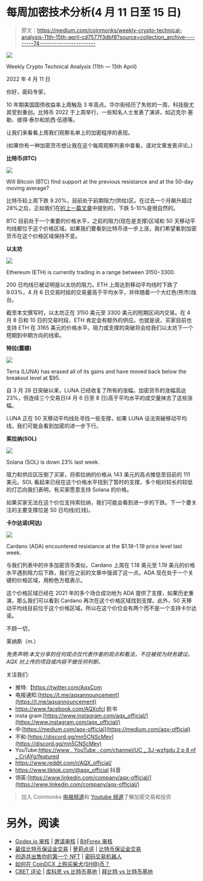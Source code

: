 # 每周加密技术分析(4 月 11 日至 15 日)

> 原文：<https://medium.com/coinmonks/weekly-crypto-technical-analysis-11th-15th-april-cd7577f3dbf8?source=collection_archive---------74----------------------->

![](img/8f80233a65b39aa12d0748d5a37f9d38.png)

Weekly Crypto Technical Analysis (11th — 15th April)

2022 年 4 月 11 日

你好，密码专家，

10 年期美国国债收益率上周触及 3 年高点。华尔街经历了失败的一周，科技股尤其受到重创。比特币 2022 于上周举行，一些知名人士发表了演讲，如迈克尔·塞勒、彼得·泰尔和凯西·伍德等。

让我们来看看上周我们观察名单上的加密程序的表现。

(如果你有一种加密货币想让我在这个每周观察列表中查看，请对文章发表评论。)

**比特币(BTC)**

![](img/847ecc030520ccbb32fbf122416c0091.png)

Will Bitcoin (BTC) find support at the previous resistance and at the 50-day moving average?

比特币较上周下跌 9.20%，目前处于前期阻力(供给)区。在过去一个月飙升超过 28%之后，正如我们在[的上一篇文章](/aqx-official/weekly-crypto-technical-analysis-4th-8th-april-137c4beb016f)中提到的，下跌 5-10%是很自然的。

BTC 目前处于一个重要的价格水平，之前的阻力(现在是支撑)区域和 50 天移动平均线都位于这个价格区域。如果我们要看到比特币进一步上涨，我们希望看到加密货币在这个价格区域保持不变。

**以太坊**

![](img/ffeb73eb478aaaa292620053c9ad2093.png)

Ethereum (ETH) is currently trading in a range between $3150-$3300.

200 日均线已被证明是以太坊的阻力。ETH 上周达到移动平均线时下跌了 9.03%，4 月 6 日交易时段的交易量高于平均水平，并伴随着一个大红色(熊市)烛台。

截至本文撰写时，以太坊正在 3150 美元至 3300 美元的短期区间内交易。在 4 月 8 日和 10 日的交易时段，ETH 肯定会有额外的供应。也就是说，买家目前也支持 ETH 在 3165 美元的价格水平。阻力或支撑的突破将会给我们以太坊下一个短期到中期方向的线索。

**特拉(露娜)**

![](img/1e0b142df25c2986c5fef602ccce16e6.png)

Terra (LUNA) has erased all of its gains and have moved back below the breakout level at $95.

自 3 月 28 日突破以来，LUNA 已经收复了所有的涨幅。加密货币的涨幅高达 23%，但连续三个交易日(4 月 6 日至 8 日)高于平均水平的成交量抹去了这些涨幅。

LUNA 正在 50 天移动平均线处寻找一些支撑，如果 LUNA 设法突破移动平均线，我们可能会看到加密的进一步下行。

**索拉纳(SOL)**

![](img/517ff9bfa302b83260641375c2cdd45e.png)

Solana (SOL) is down 23% last week.

阻力和供应区压倒了买家，将索拉纳的价格从 143 美元的高点推低至目前的 111 美元。SOL 看起来已经在这个价格水平找到了暂时的支撑，多个相对较长的较低的灯芯向我们表明，有买家愿意支持 Solana 的价格。

如果买家无法在这个价位支持索拉纳，我们可能会看到进一步的下跌。下一个要关注的主要支撑位是 50 日均线(红线)。

**卡尔达诺(阿达)**

![](img/234c3b9970f63e27f33fdcac4af10f25.png)

Cardano (ADA) encountered resistance at the $1.18–1.19 price level last week.

与我们列表中的许多加密货币类似，Cardano 上周在 1.18 美元至 1.19 美元的价格水平遇到阻力后下跌，我们在之前的文章中强调了这一点。ADA 现在处于一个关键的价格区域，用粉色方框表示。

这个价格区域已经在 2021 年的多个场合成功地为 ADA 提供了支撑，如果历史重演，那么我们可以看到 Cardano 再次在这个价格区域找到支撑。此外，50 天移动平均线目前位于这个价格区域。所以在这个价位会有两个而不是一个支持卡尔达诺。

不顾一切，

莱纳斯（m.）

*免责声明:本文分享的任何观点仅代表作者的观点和看法，不应被视为财务建议。AQX 对上传的项目或内容不做任何判断。*

关注我们:

*   推特:【https://twitter.com/AqxCom 
*   电报通知:[https://t.me/aqxannouncement](https://t.me/aqxannouncement)
*   https://www.facebook.com/AQXofcl 脸书
*   insta gram:[https://www.instagram.com/aqx_official/](https://www.instagram.com/aqx_official/)
*   中:[https://medium.com/aqx-official](https://medium.com/aqx-official)
*   不和:[https://discord.gg/mn5CNScMev](https://discord.gg/mn5CNScMev)
*   YouTube:[https://www . YouTube . com/channel/UC _ 3J-wzfgdu 2 p 8 nf _ CrjAYg/featured](https://www.youtube.com/channel/UC_3J-wzFgDu2P8NF_CrjAYg/featured)
*   https://www.reddit.com/r/AQX_official/
*   https://www.tiktok.com/@aqx_official 抖音
*   领英:[https://www.linkedin.com/company/aqx-official/](https://www.linkedin.com/company/aqx-official/)

> 加入 Coinmonks [电报频道](https://t.me/coincodecap)和 [Youtube 频道](https://www.youtube.com/c/coinmonks/videos)了解加密交易和投资

# 另外，阅读

*   [Godex.io 审核](/coinmonks/godex-io-review-7366086519fb) | [邀请审核](/coinmonks/invity-review-70f3030c0502) | [BitForex 审核](https://coincodecap.com/bitforex-review)
*   [最佳比特币保证金交易](/coinmonks/bitcoin-margin-trading-exchange-bcbfcbf7b8e3) | [萝莉点评](/coinmonks/lolli-review-e6ddc7895ad8) | [比特币保证金交易](https://coincodecap.com/bityard-margin-trading)
*   [创造并出售你的第一个 NFT](https://coincodecap.com/create-nft) | [密码交易机器人](https://coincodecap.com/best-crypto-trading-bots)
*   [如何在 CoinDCX 上购买柴犬(SHIB)币？](https://coincodecap.com/buy-shiba-coindcx)
*   [CBET 评论](https://coincodecap.com/cbet-casino-review) | [库科恩 vs 比特币基地](https://coincodecap.com/kucoin-vs-coinbase) | [拜比特 vs 比特币基地](https://coincodecap.com/bybit-vs-coinbase)